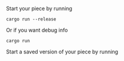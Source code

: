 Start your piece by running

```
cargo run --release
```

Or if you want debug info

```
cargo run
```

Start a saved version of your piece by running

```

```
